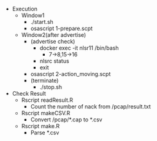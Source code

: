 - Execution
    - Window1
        - ./start.sh
        - osascript 1-prepare.scpt
    - Window2(after advertise)
        - (advertise check)
            - docker exec -it nlsr11 /bin/bash
              - 7->8,15->16
            - nlsrc status
            - exit
        - osascript 2-action_moving.scpt
        - (terminate)
            - ./stop.sh
- Check Result
    - Rscript readResult.R
        - Count the number of nack from /pcap/result.txt
    - Rscript makeCSV.R
        - Convert /pcap/*.cap to *.csv
    - Rscript make.R
        - Parse *.csv
    